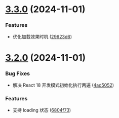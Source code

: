 # [3.3.0](https://github.com/pansyjs/smart-captcha/compare/v3.2.0...v3.3.0) (2024-11-01)


### Features

* 优化加载效果时机 ([29623d6](https://github.com/pansyjs/smart-captcha/commit/29623d6b98a74effecd93aff48030afab5c74a5f))

# [3.2.0](https://github.com/pansyjs/smart-captcha/compare/v3.1.0...v3.2.0) (2024-11-01)


### Bug Fixes

* 解决 React 18 开发模式初始化执行两遍 ([4ad5052](https://github.com/pansyjs/smart-captcha/commit/4ad505273b2a519ccf1e131f2d29826b6ae1c0a2))


### Features

* 支持 loading 状态 ([6804f73](https://github.com/pansyjs/smart-captcha/commit/6804f73ed8a83fdadd711a4ea524374d15983a78))
